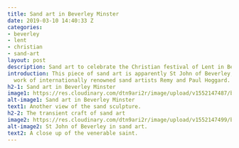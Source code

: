 ```yaml
---
title: Sand art in Beverley Minster
date: 2019-03-10 14:40:33 Z
categories:
- beverley
- lent
- christian
- sand-art
layout: post
description: Sand art to celebrate the Christian festival of Lent in Beverley Minster
introduction: This piece of sand art is apparently St John of Beverley, and is the
  work of internationally renowned sand artists Remy and Paul Hoggard.
h2-1: Sand art in Beverley Minster
image1: https://res.cloudinary.com/dtn9ari2r/image/upload/v1552147487/blog/20190309_122046958_iOS.png
alt-image1: Sand art in Beverley Minster
text1: Another view of the sand sculpture.
h2-2: The transient craft of sand art
image2: https://res.cloudinary.com/dtn9ari2r/image/upload/v1552147499/blog/20190309_122013541_iOS.png
alt-image2: St John of Beverley in sand art.
text2: A close up of the venerable saint.
---
```


